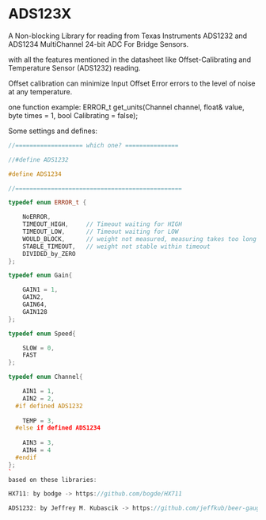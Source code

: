 # ADS123X
A Non-blocking Library for reading from Texas Instruments ADS1232 and ADS1234 MultiChannel 24-bit ADC For Bridge Sensors.

with all the features mentioned in the datasheet like Offset-Calibrating and Temperature Sensor (ADS1232) reading. 

Offset calibration can minimize Input Offset Error errors to the level of noise at any temperature.

one function example:
  ERROR_t get_units(Channel channel, float& value, byte times = 1, bool Calibrating = false);


Some settings and defines:
```C++
//=================== which one? ===============

//#define ADS1232

#define ADS1234

//===============================================

typedef enum ERROR_t {

	NoERROR,
	TIMEOUT_HIGH,     // Timeout waiting for HIGH
	TIMEOUT_LOW,      // Timeout waiting for LOW
	WOULD_BLOCK,      // weight not measured, measuring takes too long
	STABLE_TIMEOUT,   // weight not stable within timeout
	DIVIDED_by_ZERO    
};

typedef enum Gain{

	GAIN1 = 1,
	GAIN2,
	GAIN64,
	GAIN128
};

typedef enum Speed{

	SLOW = 0,
	FAST
};

typedef enum Channel{

	AIN1 = 1,
	AIN2 = 2,
  #if defined ADS1232
  
	TEMP = 3,
  #else if defined ADS1234
  
	AIN3 = 3,
	AIN4 = 4
  #endif
};
`
based on these libraries:

HX711: by bodge -> https://github.com/bogde/HX711 

ADS1232: by Jeffrey M. Kubascik -> https://github.com/jeffkub/beer-gauge/tree/master/firmware/beer-gauge
